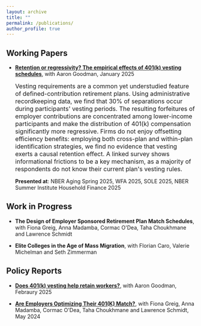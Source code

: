 ```yaml
---
layout: archive
title: ""
permalink: /publications/
author_profile: true
---
```

## Working Papers

- <a href="https://papers.ssrn.com/sol3/papers.cfm?abstract_id=4876231" style="color: inherit; text-decoration: underline; font-weight: bold;">Retention or regressivity? The empirical effects of 401(k) vesting schedules</a>, with Aaron Goodman, January 2025
  
  <span style="font-size: 16px;">Vesting requirements are a common yet understudied feature of defined-contribution retirement plans. Using administrative recordkeeping data, we find that 30% of separations occur during participants' vesting periods. The resulting forfeitures of employer contributions are concentrated among lower-income participants and make the distribution of 401(k) compensation significantly more regressive. Firms do not enjoy offsetting efficiency benefits: employing both cross-plan and within-plan identification strategies, we find no evidence that vesting exerts a causal retention effect. A linked survey shows informational frictions to be a key mechanism, as a majority of respondents do not know their current plan's vesting rules.</span>
  
  **Presented at**: NBER Aging Spring 2025, WFA 2025, SOLE 2025, NBER Summer Institute Household Finance 2025

## Work in Progress

- **The Design of Employer Sponsored Retirement Plan Match Schedules**, with Fiona Greig, Anna Madamba, Cormac O'Dea, Taha Choukhmane and Lawrence Schmidt

- **Elite Colleges in the Age of Mass Migration**, with Florian Caro, Valerie Michelman and Seth Zimmerman

## Policy Reports

- <a href="https://corporate.vanguard.com/content/dam/corp/research/pdf/does_401k_vesting_help_retain_workers.pdf" style="color: inherit; text-decoration: underline; font-weight: bold;">Does 401(k) vesting help retain workers?</a>, with Aaron Goodman, Febraury 2025

- <a href="https://papers.ssrn.com/sol3/papers.cfm?abstract_id=4847770" style="color: inherit; text-decoration: underline; font-weight: bold;">Are Employers Optimizing Their 401(K) Match?</a>, with Fiona Greig, Anna Madamba, Cormac O'Dea, Taha Choukhmane and Lawrence Schmidt, May 2024



